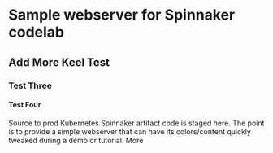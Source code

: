 # Sample webserver for Spinnaker codelab
## Add More Keel Test
### Test Three
#### Test Four

Source to prod Kubernetes Spinnaker artifact code is staged here. The point is to provide a simple webserver that can have its colors/content quickly tweaked during a demo or tutorial. More
